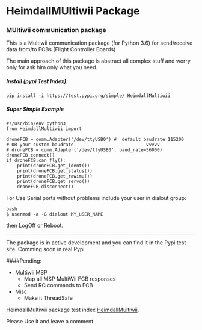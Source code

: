 # HeimdallMUltiwii Package

### MUltiwii communication package


This is a Multiwii communication package (for Python 3.6) for send/receive data from/to FCBs (Flight Controller Boards)

The main approach of this package is abstract all complex stuff and worry only for ask him only what you need.


##### Install (pypi Test Index):

```
pip install -i https://test.pypi.org/simple/ HeimdallMultiwii
```

##### Super Simple Example
```
#!/usr/bin/env python3
from HeimdallMultiwii import

droneFCB = comm.Adapter('/dev/ttyUSB0') #  default baudrate 115200
# OR your custom baudrate                           vvvvv
# droneFCB = comm.Adapter('/dev/ttyUSB0', baud_rate=56000)
droneFCB.connect()
if droneFCB.can_fly():
    print(droneFCB.get_ident())
    print(droneFCB.get_status())
    print(droneFCB.get_rawimu())
    print(droneFCB.get_servo())
    droneFCB.disconnect()

```

For Use Serial ports without problems include your user in dialout group:
```
bash
$ usermod -a -G dialout MY_USER_NAME
```
then LogOff or Reboot.

----

The package is in active development and you can find it in the Pypi test site. Comming soon in real Pypi

####Pending:
+ Multiwii MSP
    * Map all MSP MultiWii FCB responses
    * Send RC commands to FCB
+ Misc
    * Make it ThreadSafe


HeimdallMultiwii package test index [HeimdallMultiwii](https://test.pypi.org/project/HeimdallMultiwii/). 

Please Use it and leave a comment.
